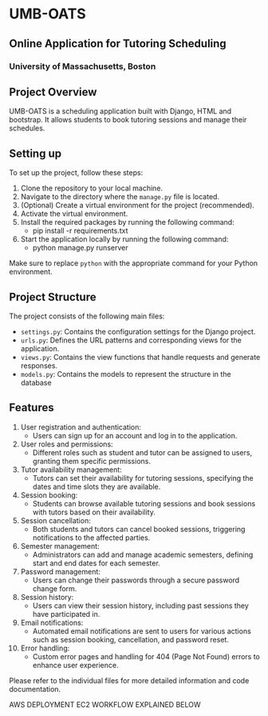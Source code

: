 # UMB-OATS
## Online Application for Tutoring Scheduling
### University of Massachusetts, Boston

## Project Overview

UMB-OATS is a scheduling application built with Django, HTML and bootstrap. It allows students to book tutoring sessions and manage their schedules.

## Setting up

To set up the project, follow these steps:

1. Clone the repository to your local machine.
2. Navigate to the directory where the `manage.py` file is located.
3. (Optional) Create a virtual environment for the project (recommended).
4. Activate the virtual environment.
5. Install the required packages by running the following command:
   - pip install -r requirements.txt
6. Start the application locally by running the following command:
   - python manage.py runserver


Make sure to replace `python` with the appropriate command for your Python environment.

## Project Structure

The project consists of the following main files:

- `settings.py`: Contains the configuration settings for the Django project.
- `urls.py`: Defines the URL patterns and corresponding views for the application.
- `views.py`: Contains the view functions that handle requests and generate responses.
- `models.py`: Contains the models to represent the structure in the database

## Features
1. User registration and authentication: 
   - Users can sign up for an account and log in to the application.
2. User roles and permissions: 
   - Different roles such as student and tutor can be assigned to users, granting them specific permissions.
3. Tutor availability management: 
   - Tutors can set their availability for tutoring sessions, specifying the dates and time slots they are available.
4. Session booking: 
   - Students can browse available tutoring sessions and book sessions with tutors based on their availability.
5. Session cancellation: 
   - Both students and tutors can cancel booked sessions, triggering notifications to the affected parties.
6. Semester management: 
   - Administrators can add and manage academic semesters, defining start and end dates for each semester.
7. Password management: 
   - Users can change their passwords through a secure password change form.
8. Session history: 
   - Users can view their session history, including past sessions they have participated in.
9. Email notifications: 
   - Automated email notifications are sent to users for various actions such as session booking, cancellation, and password reset.
10. Error handling: 
    - Custom error pages and handling for 404 (Page Not Found) errors to enhance user experience.

Please refer to the individual files for more detailed information and code documentation.


AWS DEPLOYMENT EC2 WORKFLOW EXPLAINED BELOW
